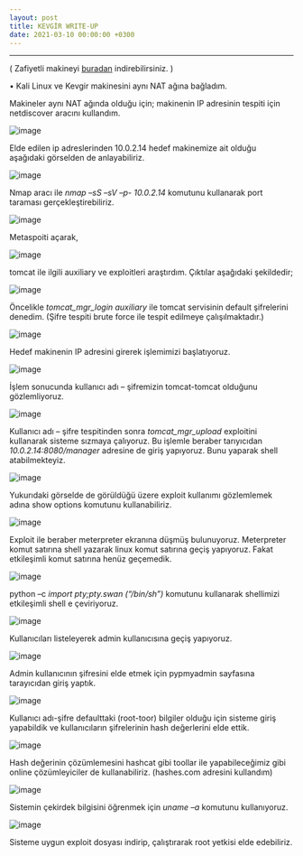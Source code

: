 ```yaml
---
layout: post
title: KEVGİR WRITE-UP
date: 2021-03-10 00:00:00 +0300
---
```



----------------------------------------------

( Zafiyetli makineyi <a href="https://canyoupwn.me/kevgir-vulnerable-vm/">buradan</a> indirebilirsiniz. )


• Kali Linux ve Kevgir makinesini aynı NAT ağına bağladım.

Makineler aynı NAT ağında olduğu için; makinenin IP adresinin tespiti için netdiscover aracını kullandım.


![image](/blog/images/kevgir/1.jpg)

Elde edilen ip adreslerinden 10.0.2.14 hedef makinemize ait olduğu aşağıdaki görselden de anlayabiliriz.

![image](/blog/images/kevgir/2.jpg)

Nmap aracı ile *nmap –sS –sV –p- 10.0.2.14*  komutunu kullanarak port taraması gerçekleştirebiliriz.

![image](/blog/images/kevgir/3.jpg)

Metaspoiti açarak,

![image](/blog/images/kevgir/4.jpg)

tomcat ile ilgili auxiliary ve exploitleri araştırdım. Çıktılar aşağıdaki şekildedir;

![image](/blog/images/kevgir/5.jpg)

Öncelikle *tomcat_mgr_login auxiliary* ile tomcat servisinin default şifrelerini denedim. (Şifre tespiti brute force ile tespit edilmeye çalışılmaktadır.) 

![image](/blog/images/kevgir/6.jpg)

Hedef makinenin IP adresini girerek işlemimizi başlatıyoruz.

![image](/blog/images/kevgir/7.jpg)

İşlem sonucunda kullanıcı adı – şifremizin tomcat-tomcat olduğunu gözlemliyoruz.

![image](/blog/images/kevgir/8.jpg)

Kullanıcı adı – şifre tespitinden sonra *tomcat_mgr_upload* exploitini kullanarak sisteme sızmaya çalıyoruz. Bu işlemle beraber tarıyıcıdan *10.0.2.14:8080/manager* adresine de giriş yapıyoruz. Bunu yaparak shell atabilmekteyiz.

![image](/blog/images/kevgir/9.jpg)

Yukurıdaki görselde de görüldüğü üzere  exploit kullanımı gözlemlemek adına show options komutunu kullanabiliriz.

![image](/blog/images/kevgir/10.jpg)

Exploit ile beraber meterpreter ekranına düşmüş bulunuyoruz.
Meterpreter komut satırına shell yazarak linux komut satırına geçiş yapıyoruz. Fakat etkileşimli komut satırına henüz geçemedik.

![image](/blog/images/kevgir/11.jpg)

python –c *import pty;pty.swan (“/bin/sh”)*  komutunu kullanarak shellimizi etkileşimli shell e çeviriyoruz.

![image](/blog/images/kevgir/12.jpg)

Kullanıcıları listeleyerek admin kullanıcısına geçiş yapıyoruz.

![image](/blog/images/kevgir/13.jpg)

Admin kullanıcının şifresini elde etmek için pypmyadmin sayfasına tarayıcıdan giriş yaptık. 

![image](/blog/images/kevgir/14.jpg)

Kullanıcı adı-şifre defaulttaki (root-toor) bilgiler olduğu için sisteme giriş yapabildik ve kullanıcıların şifrelerinin hash değerlerini elde ettik.

![image](/blog/images/kevgir/15.jpg)

Hash değerinin çözümlemesini hashcat gibi toollar ile yapabileceğimiz gibi online çözümleyiciler de kullanabiliriz. (hashes.com adresini kullandım)

![image](/blog/images/kevgir/16.jpg)

Sistemin çekirdek bilgisini öğrenmek için *uname –a* komutunu kullanıyoruz.

![image](/blog/images/kevgir/17.jpg)

Sisteme uygun exploit dosyası indirip, çalıştırarak root yetkisi elde edebiliriz. 
